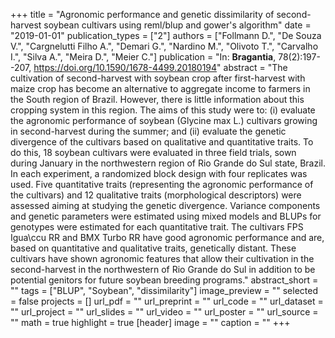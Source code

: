+++
title = "Agronomic performance and genetic dissimilarity of second-harvest soybean cultivars using reml/blup and gower's algorithm"
date = "2019-01-01"
publication_types = ["2"]
authors = ["Follmann D.", "De Souza V.", "Cargnelutti Filho A.", "Demari G.", "Nardino M.", "Olivoto T.", "Carvalho I.", "Silva A.", "Meira D.", "Meier C."]
publication = "In: **Bragantia**, 78(2):197--207, https://doi.org/10.1590/1678-4499.20180194"
abstract = "The cultivation of second-harvest with soybean crop after first-harvest with maize crop has become an alternative to aggregate income to farmers in the South region of Brazil. However, there is little information about this cropping system in this region. The aims of this study were to: (i) evaluate the agronomic performance of soybean (Glycine max L.) cultivars growing in second-harvest during the summer; and (ii) evaluate the genetic divergence of the cultivars based on qualitative and quantitative traits. To do this, 18 soybean cultivars were evaluated in three field trials, sown during January in the northwestern region of Rio Grande do Sul state, Brazil. In each experiment, a randomized block design with four replicates was used. Five quantitative traits (representing the agronomic performance of the cultivars) and 12 qualitative traits (morphological descriptors) were assessed aiming at studying the genetic divergence. Variance components and genetic parameters were estimated using mixed models and BLUPs for genotypes were estimated for each quantitative trait. The cultivars FPS Igua\\ccu RR and BMX Turbo RR have good agronomic performance and are, based on quantitative and qualitative traits, genetically distant. These cultivars have shown agronomic features that allow their cultivation in the second-harvest in the northwestern of Rio Grande do Sul in addition to be potential genitors for future soybean breeding programs."
abstract_short = ""
tags = ["BLUP", "Soybean", "dissimilarity"]
image_preview = ""
selected = false
projects = []
url_pdf = ""
url_preprint = ""
url_code = ""
url_dataset = ""
url_project = ""
url_slides = ""
url_video = ""
url_poster = ""
url_source = ""
math = true
highlight = true
[header]
image = ""
caption = ""
+++
